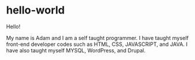 # hello-world

Hello!

My name is Adam and I am a self taught programmer. I have taught myself front-end developer codes such as HTML, CSS, JAVASCRIPT, and JAVA. I have also taught myself MYSQL, WordPress, and Drupal. 
